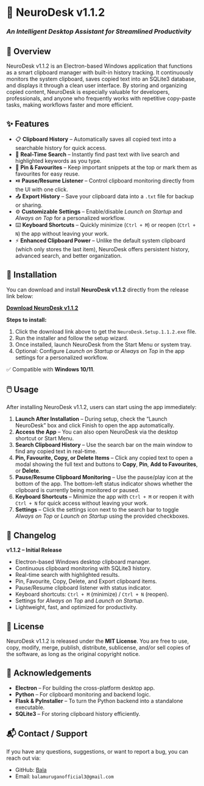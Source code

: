 # 🧠 NeuroDesk v1.1.2

### *An Intelligent Desktop Assistant for Streamlined Productivity*


## 📌 Overview

NeuroDesk v1.1.2 is an Electron-based Windows application that functions as a smart clipboard manager with built-in history tracking. It continuously monitors the system clipboard, saves copied text into an SQLite3 database, and displays it through a clean user interface. By storing and organizing copied content, NeuroDesk is especially valuable for developers, professionals, and anyone who frequently works with repetitive copy-paste tasks, making workflows faster and more efficient.


## ✨ Features

* 📋 **Clipboard History** – Automatically saves all copied text into a searchable history for quick access.
* 🔎 **Real-Time Search** – Instantly find past text with live search and highlighted keywords as you type.
* 📌 **Pin & Favourites** – Keep important snippets at the top or mark them as favourites for easy reuse.
* ⏯️ **Pause/Resume Listener** – Control clipboard monitoring directly from the UI with one click.
* 📤 **Export History** – Save your clipboard data into a `.txt` file for backup or sharing.
* ⚙️ **Customizable Settings** – Enable/disable *Launch on Startup* and *Always on Top* for a personalized workflow.
* ⌨️ **Keyboard Shortcuts** – Quickly minimize (`Ctrl + M`) or reopen (`Ctrl + N`) the app without leaving your work.
* ⚡ **Enhanced Clipboard Power** – Unlike the default system clipboard (which only stores the last item), NeuroDesk offers persistent history, advanced search, and better organization.


## 💾 Installation

You can download and install **NeuroDesk v1.1.2** directly from the release link below:

[**Download NeuroDesk v1.1.2**](https://github.com/balamurugan-cholas/clipboard/releases/download/v1.1.2/NeuroDesk.Setup.1.1.2.exe)

**Steps to install:**

1. Click the download link above to get the `NeuroDesk.Setup.1.1.2.exe` file.
2. Run the installer and follow the setup wizard.
3. Once installed, launch NeuroDesk from the Start Menu or system tray.
4. Optional: Configure *Launch on Startup* or *Always on Top* in the app settings for a personalized workflow.

✅ Compatible with **Windows 10/11**.

## 🖱️ Usage

After installing NeuroDesk v1.1.2, users can start using the app immediately:

1. **Launch After Installation** – During setup, check the “Launch NeuroDesk” box and click Finish to open the app automatically.
2. **Access the App** – You can also open NeuroDesk via the desktop shortcut or Start Menu.
3. **Search Clipboard History** – Use the search bar on the main window to find any copied text in real-time.
4. **Pin, Favourite, Copy, or Delete Items** – Click any copied text to open a modal showing the full text and buttons to **Copy**, **Pin**, **Add to Favourites**, or **Delete**.
5. **Pause/Resume Clipboard Monitoring** – Use the pause/play icon at the bottom of the app. The bottom-left status indicator shows whether the clipboard is currently being monitored or paused.
6. **Keyboard Shortcuts** – Minimize the app with `Ctrl + M` or reopen it with `Ctrl + N` for quick access without leaving your work.
7. **Settings** – Click the settings icon next to the search bar to toggle *Always on Top* or *Launch on Startup* using the provided checkboxes.


## 📝 Changelog

**v1.1.2 – Initial Release**

* Electron-based Windows desktop clipboard manager.
* Continuous clipboard monitoring with SQLite3 history.
* Real-time search with highlighted results.
* Pin, Favourite, Copy, Delete, and Export clipboard items.
* Pause/Resume clipboard listener with status indicator.
* Keyboard shortcuts: `Ctrl + M` (minimize) / `Ctrl + N` (reopen).
* Settings for *Always on Top* and *Launch on Startup*.
* Lightweight, fast, and optimized for productivity.


## 📄 License

NeuroDesk v1.1.2 is released under the **MIT License**.
You are free to use, copy, modify, merge, publish, distribute, sublicense, and/or sell copies of the software, as long as the original copyright notice.


## 🙏 Acknowledgements

* **Electron** – For building the cross-platform desktop app.
* **Python** – For clipboard monitoring and backend logic.
* **Flask & PyInstaller** – To turn the Python backend into a standalone executable.
* **SQLite3** – For storing clipboard history efficiently.
  

## 📬 Contact / Support

If you have any questions, suggestions, or want to report a bug, you can reach out via:

* GitHub: [Bala](https://github.com/balamurugan-cholas)
* Email: `balamuruganofficial3@gmail.com`

